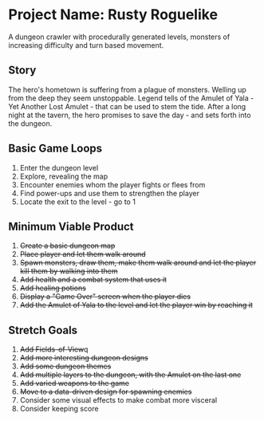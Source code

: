 # Project Name: Rusty Roguelike

A dungeon crawler with procedurally generated levels, monsters of increasing difficulty and turn based movement.

## Story
The hero's hometown is suffering from a plague of monsters. Welling up from the deep they seem unstoppable. Legend tells of the Amulet of Yala - Yet Another Lost Amulet - that can be used to stem the tide. After a long night at the tavern, the hero promises to save the day - and sets forth into the dungeon.

## Basic Game Loops
1. Enter the dungeon level
2. Explore, revealing the map
3. Encounter enemies whom the player fights or flees from
4. Find power-ups and use them to strengthen the player
5. Locate the exit to the level - go to 1

## Minimum Viable Product
1. ~~Create a basic dungeon map~~
2. ~~Place player and let them walk around~~
3. ~~Spawn monsters, draw them, make them walk around and let the player kill them by walking into them~~
4. ~~Add health and a combat system that uses it~~
5. ~~Add healing potions~~
6. ~~Display a "Game Over" screen when the player dies~~
7. ~~Add the Amulet of Yala to the level and let the player win by reaching it~~

## Stretch Goals
1. ~~Add Fields-of-View~~q
2. ~~Add more interesting dungeon designs~~
3. ~~Add some dungeon themes~~
4. ~~Add multiple layers to the dungeon, with the Amulet on the last one~~
5. ~~Add varied weapons to the game~~
6. ~~Move to a data-driven design for spawning enemies~~
7. Consider some visual effects to make combat more visceral
8. Consider keeping score
